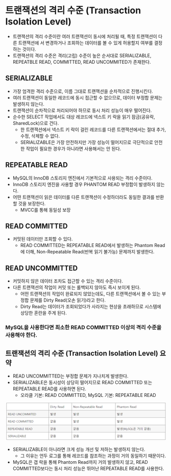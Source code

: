 # 트랜잭션의 격리 수준 (Transaction Isolation Level)

- 트랜잭션의 격리 수준이란 여러 트랜잭션이 동시에 처리될 때, 특정 트랜잭션이 다른 트랜잭션에 서 변경하거나 조회하는 데이터를 볼 수 있게 허용할지 여부를 결정하는 것이다.
- 트랜잭션의 격리 수준은 격리(고립) 수준이 높은 순서대로 SERIALIZABLE, REPEATBLE READ, COMMITTED, READ UNCOMMITED가 존재한다.

## SERIALIZABLE

- 가장 엄격한 격리 수준으로, 이름 그대로 트랜잭션을 순차적으로 진행시킨다.
- 여러 트랜잭션이 동일한 레코드에 동시 접근할 수 없으므로, 데이터 부정합 문제는 발생하지 않는다.
- 트랜잭션이 순차적으로 처리되어야 하므로 동시 처리 성능이 매우 떨어진다.
- 순수한 SELECT 작업에서도 대상 레코드에 넥스트 키 락을 읽기 잠금(공유락, SharedLock)으로 건다.
    - 한 트랜잭션에서 넥스트 키 락이 걸린 레코드를 다른 트랜잭션에서는 절대 추가, 수정, 삭제할 수 없다.
    - SERIALIZABLE은 가장 안전하지만 가장 성능이 떨어지므로 극단적으로 안전한 작업이 필요한 경우가 아니라면 사용해서는 안 된다.

## REPEATABLE READ

- MySQL의 InnoDB 스토리지 엔진에서 기본적으로 사용되는 격리 수준이다.
- InnoDB 스토리지 엔진을 사용할 경우 PHANTOM READ 부정합이 발생하지 않는다.
- 어떤 트랜잭션이 읽은 데이터를 다른 트랜잭션이 수정하더라도 동일한 결과를 반환할 것을 보장한다.
    - MVCC를 통해 동일성 보장

## READ COMMITTED

- 커밋된 데이터만 조회할 수 있다.
    - READ COMMITTED는 REPEATABLE READ에서 발생하는 Phantom Read에 더해, Non-Repeatable Read(반복 읽기 불가능) 문제까지 발생한다.

## READ UNCOMMITTED

- 커밋하지 않은 데이터 조차도 접근할 수 있는 격리 수준이다.
- 다른 트랜잭션의 작업이 커밋 또는 롤백되지 않아도 즉시 보이게 된다.
    - 어떤 트랜잭션의 작업이 완료되지 않았는데도, 다른 트랜잭션에서 볼 수 있는 부정합 문제를 Dirty Read(오손 읽기)라고 한다.
    - Dirty Read는 데이터가 조회되었다가 사라지는 현상을 초래하므로 시스템에 상당한 혼란을 주게 된다.

### MySQL을 사용한다면 최소한 READ COMMITTED 이상의 격리 수준을 사용해야 한다.

## 트랜잭션의 격리 수준 (Transaction Isolation Level) 요약

- READ UNCOMMITTED는 부정합 문제가 지나치게 발생한다.
- SERIALIZABLE은 동시성이 상당히 떨어지므로 READ COMMITTED 또는 REPEATABLE READ를 사용하면 된다.
    - 오라클 기본: READ COMMITTED, MySQL 기본: REPEATABLE READ

![img.png](img/img.png)

- SERIALIZABLE이 아니라면 크게 성능 개선 및 저하는 발생하지 않는다.
    - 그 이유는 언두 로그를 통해 레코드를 참조하는 과정이 거의 동일하기 때문이다.
- MySQL은 갭 락을 통해 Phantom Read까지 거의 발생하지 않고, READ COMMITTED보다는 동시 처리 성능은 뛰어난 REPEATABLE READ를 사용한다.